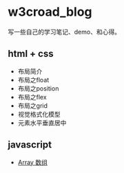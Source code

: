 # w3croad_blog

写一些自己的学习笔记、demo、和心得。

## html + css

- 布局简介
- 布局之float
- 布局之position
- 布局之flex
- 布局之grid
- 视觉格式化模型
- 元素水平垂直居中

## javascript

- [Array 数组](javascript/Array.md)
